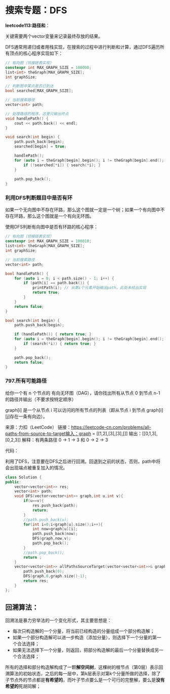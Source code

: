 # 搜索专题：DFS

**leetcode113:路径和**：

关键需要两个vector变量来记录最终存放的结果。

DFS通常用递归或者用栈实现，在搜索的过程中进行判断和计算，通过DFS遍历所有顶点的核心程序实现如下：

```c++
// 有向图（邻接链表实现）
constexpr int MAX_GRAPH_SIZE = 100000;
list<int> theGraph[MAX_GRAPH_SIZE];  
int graphSize;

// 判断图中某点是否已到达
bool searched[MAX_GRAPH_SIZE];  

// 当前搜索路径
vector<int> path;               

// 处理路径的程序，这里只输出终点
void handlePath() {
    cout << path.back() << endl;
}

void search(int begin) {
    path.push_back(begin);
    searched[begin] = true;

    handlePath();
    for (auto i = theGraph[begin].begin(); i != theGraph[begin].end(); ++i) {
        if (!searched[*i]) { search(*i); }
    }
    
    path.pop_back();
}
```

### 利用DFS判断题目中是否有环

如果一个无向图中不存在环路，那么这个图就一定是一个树；如果一个有向图中不存在环路，那么这个图就是一个有向无环图。

使用DFS判断有向图中是否有环路的核心程序：

```c++
// 有向图（邻接链表实现）
constexpr int MAX_GRAPH_SIZE = 100010;
list<int> theGraph[MAX_GRAPH_SIZE];
int graphSize;

// 当前搜索路径
vector<int> path;

bool handlePath() {
    for (auto i = 0; i < path.size() - 1; i++) {
        if (path[i] == path.back()) {
            printPath(i); // 从第i个元素开始输出path，此处未给出实现
            return true;
        }
    }
    return false;
}

bool search(int begin) {
    path.push_back(begin);

    if (handlePath()) { return true; }
    for (auto i = theGraph[begin].begin(); i != theGraph[begin].end(); ++i) {
        if (search(*i)) { return true; }
    }

    path.pop_back();
    return false;
}
```

### 797.所有可能路径

给你一个有 n 个节点的 有向无环图（DAG），请你找出所有从节点 0 到节点 n-1 的路径并输出（不要求按特定顺序）

 graph[i] 是一个从节点 i 可以访问的所有节点的列表（即从节点 i 到节点 graph[i][j]存在一条有向边）。

来源：力扣（LeetCode）
链接：https://leetcode-cn.com/problems/all-paths-from-source-to-target输入：graph = [[1,2],[3],[3],[]]
输出：[[0,1,3],[0,2,3]]
解释：有两条路径 0 -> 1 -> 3 和 0 -> 2 -> 3

代码：

利用了DFS，注意要在DFS之后进行回溯。回退到之前的状态，否则，path中将会出现端点被重复加入的情况。

```c++
class Solution {
public:
    vector<vector<int>> res;
    vector<int> path;
    void DFS(vector<vector<int>> graph,int u,int v){
        if(u==v){
            res.push_back(path);
            return;
        }
        //path.push_back(u);
        for(int i=0;i<graph[u].size();i++){
            int now=graph[u][i];
            path.push_back(now);
            DFS(graph,now,v);
            path.pop_back();
        }
        //path.pop_back();
        return ;
    }
    vector<vector<int>> allPathsSourceTarget(vector<vector<int>>& graph) {
        path.push_back(0);
        DFS(graph,0,graph.size()-1);
        return res;
    }
};
```

## 回溯算法：

回溯法是暴力穷举法的一个变化形式，其主要思想是：

- 每次只构造解的一个分量，将当前已经构造的分量组成一个部分构造解；
- 如果一个部分构造解可以进一步构造（添加分量），则选择下一个分量的第一个合法选择；
- 如果无法选择下一个分量，则返回，把部分构造解的最后一个分量替换成另一个合法选择；

所有的选择和部分构造解构成了一颗**解空间树**，这棵树的根节点（第0层）表示回溯算法的初始状态，之后的每一层中，第k层表示对第k个分量所做的选择，除了子节点外的节点都是**有希望的**，而叶子节点要么是一个可行的完整解，要么是**没有希望的**死胡同解；

